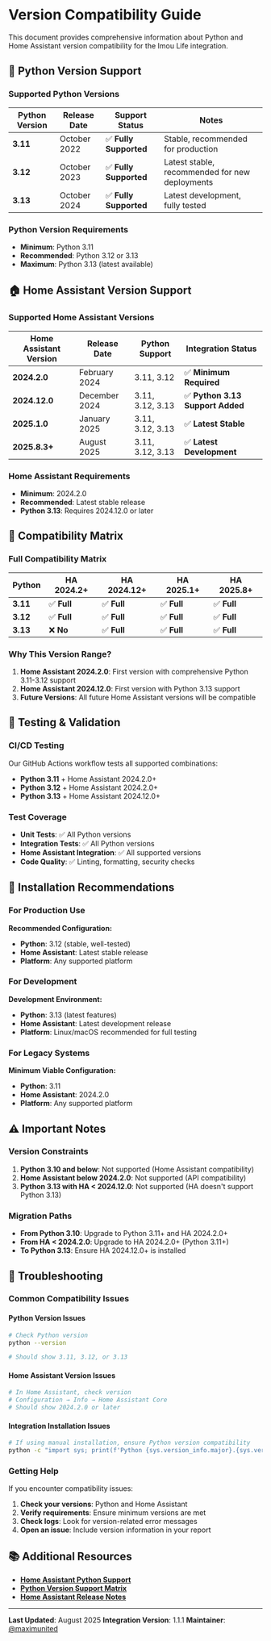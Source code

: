 # Version Compatibility Guide

This document provides comprehensive information about Python and Home Assistant version compatibility for the Imou Life integration.

## 🐍 Python Version Support

### Supported Python Versions

| Python Version | Release Date | Support Status | Notes |
|----------------|---------------|----------------|-------|
| **3.11** | October 2022 | ✅ **Fully Supported** | Stable, recommended for production |
| **3.12** | October 2023 | ✅ **Fully Supported** | Latest stable, recommended for new deployments |
| **3.13** | October 2024 | ✅ **Fully Supported** | Latest development, fully tested |

### Python Version Requirements

- **Minimum**: Python 3.11
- **Recommended**: Python 3.12 or 3.13
- **Maximum**: Python 3.13 (latest available)

## 🏠 Home Assistant Version Support

### Supported Home Assistant Versions

| Home Assistant Version | Release Date | Python Support | Integration Status |
|------------------------|--------------|----------------|-------------------|
| **2024.2.0** | February 2024 | 3.11, 3.12 | ✅ **Minimum Required** |
| **2024.12.0** | December 2024 | 3.11, 3.12, 3.13 | ✅ **Python 3.13 Support Added** |
| **2025.1.0** | January 2025 | 3.11, 3.12, 3.13 | ✅ **Latest Stable** |
| **2025.8.3+** | August 2025 | 3.11, 3.12, 3.13 | ✅ **Latest Development** |

### Home Assistant Requirements

- **Minimum**: 2024.2.0
- **Recommended**: Latest stable release
- **Python 3.13**: Requires 2024.12.0 or later

## 🔄 Compatibility Matrix

### Full Compatibility Matrix

| Python | HA 2024.2+ | HA 2024.12+ | HA 2025.1+ | HA 2025.8+ |
|--------|-------------|--------------|-------------|-------------|
| **3.11** | ✅ **Full** | ✅ **Full** | ✅ **Full** | ✅ **Full** |
| **3.12** | ✅ **Full** | ✅ **Full** | ✅ **Full** | ✅ **Full** |
| **3.13** | ❌ **No** | ✅ **Full** | ✅ **Full** | ✅ **Full** |

### Why This Version Range?

1. **Home Assistant 2024.2.0**: First version with comprehensive Python 3.11-3.12 support
2. **Home Assistant 2024.12.0**: First version with Python 3.13 support
3. **Future Versions**: All future Home Assistant versions will be compatible

## 🧪 Testing & Validation

### CI/CD Testing

Our GitHub Actions workflow tests all supported combinations:

- **Python 3.11** + Home Assistant 2024.2.0+
- **Python 3.12** + Home Assistant 2024.2.0+
- **Python 3.13** + Home Assistant 2024.12.0+

### Test Coverage

- **Unit Tests**: ✅ All Python versions
- **Integration Tests**: ✅ All Python versions
- **Home Assistant Integration**: ✅ All supported versions
- **Code Quality**: ✅ Linting, formatting, security checks

## 🚀 Installation Recommendations

### For Production Use

**Recommended Configuration:**
- **Python**: 3.12 (stable, well-tested)
- **Home Assistant**: Latest stable release
- **Platform**: Any supported platform

### For Development

**Development Environment:**
- **Python**: 3.13 (latest features)
- **Home Assistant**: Latest development release
- **Platform**: Linux/macOS recommended for full testing

### For Legacy Systems

**Minimum Viable Configuration:**
- **Python**: 3.11
- **Home Assistant**: 2024.2.0
- **Platform**: Any supported platform

## ⚠️ Important Notes

### Version Constraints

1. **Python 3.10 and below**: Not supported (Home Assistant compatibility)
2. **Home Assistant below 2024.2.0**: Not supported (API compatibility)
3. **Python 3.13 with HA < 2024.12.0**: Not supported (HA doesn't support Python 3.13)

### Migration Paths

- **From Python 3.10**: Upgrade to Python 3.11+ and HA 2024.2.0+
- **From HA < 2024.2.0**: Upgrade to HA 2024.2.0+ (Python 3.11+)
- **To Python 3.13**: Ensure HA 2024.12.0+ is installed

## 🔧 Troubleshooting

### Common Compatibility Issues

#### Python Version Issues
```bash
# Check Python version
python --version

# Should show 3.11, 3.12, or 3.13
```

#### Home Assistant Version Issues
```yaml
# In Home Assistant, check version
# Configuration → Info → Home Assistant Core
# Should show 2024.2.0 or later
```

#### Integration Installation Issues
```bash
# If using manual installation, ensure Python version compatibility
python -c "import sys; print(f'Python {sys.version_info.major}.{sys.version_info.minor}')"
```

### Getting Help

If you encounter compatibility issues:

1. **Check your versions**: Python and Home Assistant
2. **Verify requirements**: Ensure minimum versions are met
3. **Check logs**: Look for version-related error messages
4. **Open an issue**: Include version information in your report

## 📚 Additional Resources

- **[Home Assistant Python Support](https://developers.home-assistant.io/docs/core/architecture/python-version-support/)**
- **[Python Version Support Matrix](https://www.python.org/downloads/)**
- **[Home Assistant Release Notes](https://www.home-assistant.io/blog/categories/release-notes/)**

---

**Last Updated**: August 2025
**Integration Version**: 1.1.1
**Maintainer**: [@maximunited](https://github.com/maximunited)
